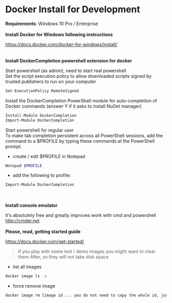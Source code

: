 # Docker Install for Development

**Requirements**: Windows 10 Pro / Enterprise  
\
**Install Docker for Windows following instructions**

https://docs.docker.com/docker-for-windows/install/  
\
\
**Install DockerCompletion powershell extension for docker**

Start powershell (as admin), need to start real powershell  
Set the script execution policy to allow downloaded scripts signed by trusted publishers to run on your computer

```bash
Set-ExecutionPolicy RemoteSigned
```

Install the DockerCompletion PowerShell module for auto-completion of Docker commands (answer Y if it asks to install NuGet manager)

```bash
Install-Module DockerCompletion
Import-Module DockerCompletion
```

Start powershell for regular user  
To make tab completion persistent across all PowerShell sessions, add the command to a $PROFILE by typing these commands at the PowerShell prompt.

- create / edit $PROFILE in Notepad

```bash
Notepad $PROFILE
```

- add the following to profile:

```bash
Import-Module DockerCompletion
```

\
\
**Install console emulator**

it's absolutely free and greatly improves work with cmd and powershell  
http://cmder.net
\
\
**Please, read, getting started guide**

https://docs.docker.com/get-started/

> if you play with some test / demo images you might want to clear them After, so they will not take disk space

- list all images

```bash
docker image ls -a
```

- force remove image

```bash
docker image rm [image id ... you do not need to copy the whole id, just the 1st couple of chars]
```
